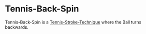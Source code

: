 # Tennis-Back-Spin

Tennis-Back-Spin is a [Tennis-Stroke-Technique](270000020.md) where the Ball turns backwards.